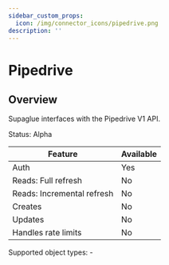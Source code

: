 ```yaml
---
sidebar_custom_props:
  icon: /img/connector_icons/pipedrive.png
description: ''
---
```


# Pipedrive

## Overview

Supaglue interfaces with the Pipedrive V1 API.

Status: Alpha

| Feature                    | Available |
| -------------------------- | --------- |
| Auth                       | Yes       |
| Reads: Full refresh        | No        |
| Reads: Incremental refresh | No        |
| Creates                    | No        |
| Updates                    | No        |
| Handles rate limits        | No        |

Supported object types: -
